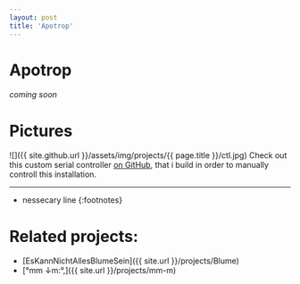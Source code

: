 ```yaml
---
layout: post
title: 'Apotrop'
---
```


# Apotrop

*coming soon*



# Pictures

![]({{ site.github.url }}/assets/img/projects/{{ page.title }}/ctl.jpg)
Check out this custom serial controller [on GitHub](https://github.com/FunctionalJerk/SuperCollider-SerialCtl), 
that i build in order to manually controll this installation.

---
* nessecary line
{:footnotes}

# Related projects: 

- [EsKannNichtAllesBlumeSein]({{ site.url }}/projects/Blume)
- [°mm ↓m​:​°​,]({{ site.url }}/projects/mm-m)
